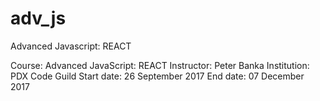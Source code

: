 # adv_js
Advanced Javascript: REACT

Course: Advanced JavaScript: REACT
Instructor: Peter Banka
Institution: PDX Code Guild
Start date: 26 September 2017
End date: 07 December 2017


